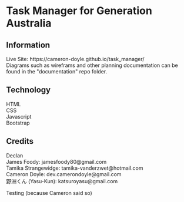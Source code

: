 <h1>Task Manager for Generation Australia</h1>

<h2>Information</h2>
Live Site: https://cameron-doyle.github.io/task_manager/<br>
Diagrams such as wireframs and other planning documentation can be found in the "documentation" repo folder.

<h2>Technology</h2>
HTML<br>
CSS<br>
Javascript<br>
Bootstrap<br>

<h2>Credits</h2>
<p>
Declan<br>
James Foody: jamesfoody80@gmail.com<br>
Tamika Strangewidge: tamika-vanderzwet@hotmail.com<br>
Cameron Doyle: dev.camerondoyle@gmail.com<br>
野洲くん (Yasu-Kun): katsuroyasu@gmail.com<br>
</p>
Testing (because Cameron said so)